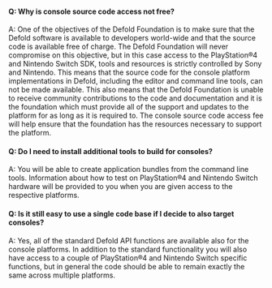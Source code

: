 #### Q: Why is console source code access not free?

A: One of the objectives of the Defold Foundation is to make sure that the Defold software is available to developers world-wide and that the source code is available free of charge. The Defold Foundation will never compromise on this objective, but in this case access to the PlayStation®4 and Nintendo Switch SDK, tools and resources is strictly controlled by Sony and Nintendo. This means that the source code for the console platform implementations in Defold, including the editor and command line tools, can not be made available. This also means that the Defold Foundation is unable to receive community contributions to the code and documentation and it is the foundation which must provide all of the support and updates to the platform for as long as it is required to. The console source code access fee will help ensure that the foundation has the resources necessary to support the platform.


#### Q: Do I need to install additional tools to build for consoles?

A: You will be able to create application bundles from the command line tools. Information about how to test on PlayStation®4 and Nintendo Switch hardware will be provided to you when you are given access to the respective platforms.


#### Q: Is it still easy to use a single code base if I decide to also target consoles?

A: Yes, all of the standard Defold API functions are available also for the console platforms. In addition to the standard functionality you will also have access to a couple of PlayStation®4 and Nintendo Switch specific functions, but in general the code should be able to remain exactly the same across multiple platforms.
